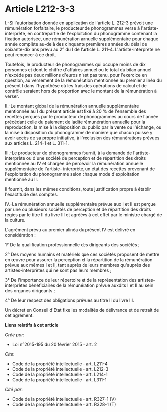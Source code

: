 # Article L212-3-3

I.-Si l'autorisation donnée en application de l'article L. 212-3 prévoit une rémunération forfaitaire, le producteur de
phonogrammes verse à l'artiste-interprète, en contrepartie de l'exploitation du phonogramme contenant la fixation autorisée,
une rémunération annuelle supplémentaire pour chaque année complète au-delà des cinquante premières années du délai de
soixante-dix ans prévu au 2° du I de l'article L. 211-4. L'artiste-interprète ne peut renoncer à ce droit. 

Toutefois, le producteur de phonogrammes qui occupe moins de dix personnes et dont le chiffre d'affaires annuel ou le total
du bilan annuel n'excède pas deux millions d'euros n'est pas tenu, pour l'exercice en question, au versement de la
rémunération mentionnée au premier alinéa du présent I dans l'hypothèse où les frais des opérations de calcul et de contrôle
seraient hors de proportion avec le montant de la rémunération à verser. 

II.-Le montant global de la rémunération annuelle supplémentaire mentionnée au I du présent article est fixé à 20 % de
l'ensemble des recettes perçues par le producteur de phonogrammes au cours de l'année précédant celle du paiement de ladite
rémunération annuelle pour la reproduction, la mise à la disposition du public par la vente ou l'échange, ou la mise à
disposition du phonogramme de manière que chacun puisse y avoir accès de sa propre initiative, à l'exclusion des
rémunérations prévues aux articles L. 214-1 et L. 311-1. 

III.-Le producteur de phonogrammes fournit, à la demande de l'artiste-interprète ou d'une société de perception et de
répartition des droits mentionnée au IV et chargée de percevoir la rémunération annuelle supplémentaire de l'artiste-
interprète, un état des recettes provenant de l'exploitation du phonogramme selon chaque mode d'exploitation mentionné au
II. 

Il fournit, dans les mêmes conditions, toute justification propre à établir l'exactitude des comptes. 

IV.-La rémunération annuelle supplémentaire prévue aux I et II est perçue par une ou plusieurs sociétés de perception et de
répartition des droits régies par le titre II du livre III et agréées à cet effet par le ministre chargé de la culture. 

L'agrément prévu au premier alinéa du présent IV est délivré en considération : 

1° De la qualification professionnelle des dirigeants des sociétés ; 

2° Des moyens humains et matériels que ces sociétés proposent de mettre en œuvre pour assurer la perception et la répartition
de la rémunération prévue aux mêmes I et II, tant auprès de leurs membres qu'auprès des artistes-interprètes qui ne sont pas
leurs membres ; 

3° De l'importance de leur répertoire et de la représentation des artistes-interprètes bénéficiaires de la rémunération
prévue auxdits I et II au sein des organes dirigeants ; 

4° De leur respect des obligations prévues au titre II du livre III. 

Un décret en Conseil d'Etat fixe les modalités de délivrance et de retrait de cet agrément.

**Liens relatifs à cet article**

_Créé par_:

  - Loi n°2015-195 du 20 février 2015 - art. 2

_Cite_:

  - Code de la propriété intellectuelle - art. L211-4
  - Code de la propriété intellectuelle - art. L212-3
  - Code de la propriété intellectuelle - art. L214-1
  - Code de la propriété intellectuelle - art. L311-1

_Cité par_:

  - Code de la propriété intellectuelle - art. R327-1 (V)
  - Code de la propriété intellectuelle - art. R328-1 (T)
